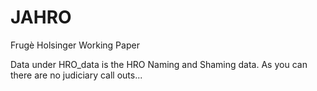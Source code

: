 # JAHRO
Frugè Holsinger Working Paper

Data under HRO_data is the HRO Naming and Shaming data. As you can there are no judiciary call outs... 
